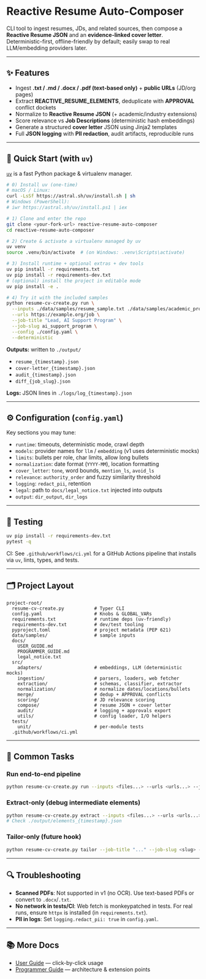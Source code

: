 # Reactive Resume Auto-Composer

CLI tool to ingest resumes, JDs, and related sources, then compose a **Reactive Resume JSON** and an **evidence-linked cover letter**.  
Deterministic-first, offline-friendly by default; easily swap to real LLM/embedding providers later.

---

## ✨ Features
- Ingest **.txt / .md / .docx / .pdf (text-based only)** + **public URLs** (JD/org pages)
- Extract **REACTIVE_RESUME_ELEMENTS**, deduplicate with **APPROVAL** conflict dockets
- Normalize to **Reactive Resume JSON** (+ academic/industry extensions)
- Score relevance vs **Job Descriptions** (deterministic hash embeddings)
- Generate a structured **cover letter** JSON using Jinja2 templates
- Full **JSON logging** with **PII redaction**, audit artifacts, reproducible runs

---

## 🚀 Quick Start (with `uv`)
[`uv`](https://github.com/astral-sh/uv) is a fast Python package & virtualenv manager.

```bash
# 0) Install uv (one-time)
# macOS / Linux: 
curl -LsSf https://astral.sh/uv/install.sh | sh
# Windows (PowerShell):
# iwr https://astral.sh/uv/install.ps1 | iex

# 1) Clone and enter the repo
git clone <your-fork-url> reactive-resume-auto-composer
cd reactive-resume-auto-composer

# 2) Create & activate a virtualenv managed by uv
uv venv
source .venv/bin/activate  # (on Windows: .venv\Scripts\activate)

# 3) Install runtime + optional extras + dev tools
uv pip install -r requirements.txt
uv pip install -r requirements-dev.txt
# (optional) install the project in editable mode
uv pip install -e .

# 4) Try it with the included samples
python resume-cv-create.py run \
  --inputs ./data/samples/resume_sample.txt ./data/samples/academic_profile.md \
  --urls https://example.org/job \
  --job-title "Lead, AI Support Program" \
  --job-slug ai_support_program \
  --config ./config.yaml \
  --deterministic
```

**Outputs:** written to `./output/`  
- `resume_{timestamp}.json`  
- `cover-letter_{timestamp}.json`  
- `audit_{timestamp}.json`  
- `diff_{job_slug}.json`  

**Logs:** JSON lines in `./logs/log_{timestamp}.json`

---

## ⚙️ Configuration (`config.yaml`)
Key sections you may tune:

- `runtime`: timeouts, deterministic mode, crawl depth
- `models`: provider names for `llm` / `embedding` (v1 uses deterministic mocks)
- `limits`: bullets per role, char limits, allow long bullets
- `normalization`: date format (`YYYY-MM`), location formatting
- `cover_letter`: `tone`, word bounds, `mention_ls`, `avoid_ls`
- `relevance`: `authority_order` and fuzzy similarity threshold
- `logging`: `redact_pii`, retention
- `legal`: path to `docs/legal_notice.txt` injected into outputs
- `output`: `dir_output`, `dir_logs`

---

## 🧪 Testing
```bash
uv pip install -r requirements-dev.txt
pytest -q
```

CI: See `.github/workflows/ci.yml` for a GitHub Actions pipeline that installs via `uv`, lints, types, and tests.

---

## 🗂️ Project Layout
```
project-root/
  resume-cv-create.py           # Typer CLI
  config.yaml                   # Knobs & GLOBAL_VARs
  requirements.txt              # runtime deps (uv-friendly)
  requirements-dev.txt          # dev/test tooling
  pyproject.toml                # project metadata (PEP 621)
  data/samples/                 # sample inputs
  docs/
    USER_GUIDE.md
    PROGRAMMER_GUIDE.md
    legal_notice.txt
  src/
    adapters/                   # embeddings, LLM (deterministic mocks)
    ingestion/                  # parsers, loaders, web fetcher
    extraction/                 # schemas, classifier, extractor
    normalization/              # normalize dates/locations/bullets
    merge/                      # dedup + APPROVAL conflicts
    scoring/                    # JD relevance scoring
    compose/                    # resume JSON + cover letter
    audit/                      # logging + approvals export
    utils/                      # config loader, I/O helpers
  tests/
    unit/                       # per-module tests
  .github/workflows/ci.yml
```

---

## 🔧 Common Tasks

### Run end-to-end pipeline
```bash
python resume-cv-create.py run --inputs <files...> --urls <urls...> --job-title "..." --job-slug <slug> --config ./config.yaml --deterministic
```

### Extract-only (debug intermediate elements)
```bash
python resume-cv-create.py extract --inputs <files...> --urls <urls...> --config ./config.yaml
# Check ./output/elements_{timestamp}.json
```

### Tailor-only (future hook)
```bash
python resume-cv-create.py tailor --job-title "..." --job-slug <slug> --config ./config.yaml
```

---

## 🔍 Troubleshooting
- **Scanned PDFs**: Not supported in v1 (no OCR). Use text-based PDFs or convert to `.docx`/`.txt`.
- **No network in tests/CI**: Web fetch is monkeypatched in tests. For real runs, ensure `httpx` is installed (in `requirements.txt`).
- **PII in logs**: Set `logging.redact_pii: true` in `config.yaml`.

---

## 📚 More Docs
- [User Guide](./docs/USER_GUIDE.md) — click-by-click usage
- [Programmer Guide](./docs/PROGRAMMER_GUIDE.md) — architecture & extension points
